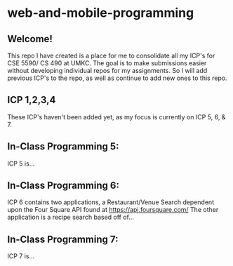 # web-and-mobile-programming

## Welcome!

This repo I have created is a place for me to consolidate all my ICP's for CSE 5590/ CS 490 at UMKC. 
The goal is to make submissions easier without developing individual repos for my assignments. So I will add previous ICP's to
the repo, as well as continue to add new ones to this repo. 

## ICP 1,2,3,4

These ICP's haven't been added yet, as my focus is currently on ICP 5, 6, & 7. 

## In-Class Programming 5:

ICP 5 is...

## In-Class Programming 6:

ICP 6 contains two applications, a Restaurant/Venue Search dependent upon the Four Square API found at https://api.foursquare.com/
The other application is a recipe search based off of...

## In-Class Programming 7:
 ICP 7 is...